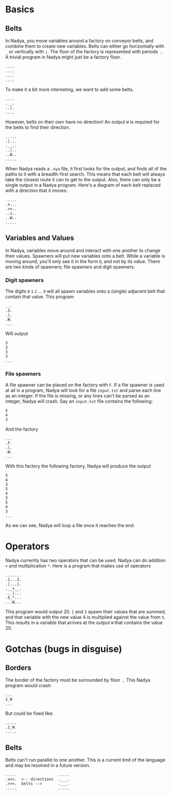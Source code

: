 # Basics

## Belts

In Nadya, you move variables around a factory on conveyor belts, and combine them to create new variables. Belts can either go horizontally with `_` or vertically with `|`. The floor of the factory is represented with periods `.`. A trivial program in Nadya might just be a factory floor.

```
....
....
....
....
```

To make it a bit more interesting, we want to add some belts.

```
....
.__.
..|.
....
```

However, belts on their own have no direction! An output `W` is required for the belts to find their direction.

```
.....
.|...
.__..
..|..
..W..
.....
```

When Nadya reads a `.nya` file, it first looks for the output, and finds all of the paths to it with a breadth-first search. This means that each belt will always take the closest route it can to get to the output. Also, there can only be a single output in a Nadya program. Here's a diagram of each belt replaced with a direction that it moves:

```
.....
.v...
.>v..
..v..
..W..
.....
```

## Variables and Values

In Nadya, variables move around and interact with one another to change their values. Spawners will put new variables onto a belt. While a variable is moving around, you'll only see it in the form `O`, and not by its value. There are two kinds of spawners; file spawners and digit spawners.

### Digit spawners

The digits `0` `1` `2` ... `9` will all spawn variables onto a (single) adjacent belt that contain that value. This program

```
...
.3.
.|.
.W.
...
```

Will output

```
3
3
3
3
...
```

### File spawners

A file spawner can be placed on the factory with `F`. If a file spawner is used at all in a program, Nadya will look for a file `input.txt` and parse each line as an integer. If the file is missing, or any lines can't be parsed as an integer, Nadya will crash. Say an `input.txt` file contains the following:

```
5
4
3
```

And the factory

```
...
.F.
.|.
.W.
...
```

With this factory the following factory, Nadya will produce the output

```
5
4
3
5
4
3
5
4
3
...
```

As we can see, Nadya will loop a file once it reaches the end.

# Operators

Nadya currently has two operators that can be used. Nadya can do addition `+` and multiplication `*`. Here is a program that makes use of operators

```
.......
.1...3.
.|...|.
.__+__.
...|...
.5_*...
...W...
```

This program would output 20. `1` and `3` spawn their values that are summed, and that variable with the new value 4 is multiplied against the value from `5`. This results in a variable that arrives at the output `W` that contains the value 20.


# Gotchas (bugs in disguise)

## Borders

The border of the factory must be surrounded by floor `.`. This Nadya program would crash:

```
...
1_W
...
```

But could be fixed like:

```
.....
.1_W.
.....
```

## Belts

Belts can't run parallel to one another. This is a current limit of the language and may be resolved in a future version.

```
.....                  .....
.v<<.  <-- directions  .___.
.>>>.  belts -->       .___.
.....                  .....
```
